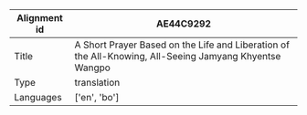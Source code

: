 |Alignment id | AE44C9292
| --- | --- 
|Title | A Short Prayer Based on the Life and Liberation of the All-Knowing, All-Seeing Jamyang Khyentse Wangpo 
|Type | translation
|Languages | ['en', 'bo']